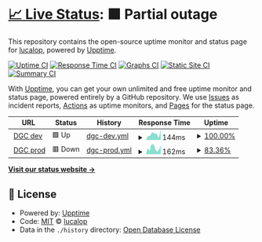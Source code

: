# [📈 Live Status](https://https://digichanges.com/): <!--live status--> **🟧 Partial outage**

This repository contains the open-source uptime monitor and status page for [lucalop](https://https://digichanges.com/), powered by [Upptime](https://github.com/upptime/upptime).

[![Uptime CI](https://github.com/lucalop/monitoring/workflows/Uptime%20CI/badge.svg)](https://github.com/lucalop/monitoring/actions?query=workflow%3A%22Uptime+CI%22)
[![Response Time CI](https://github.com/lucalop/monitoring/workflows/Response%20Time%20CI/badge.svg)](https://github.com/lucalop/monitoring/actions?query=workflow%3A%22Response+Time+CI%22)
[![Graphs CI](https://github.com/lucalop/monitoring/workflows/Graphs%20CI/badge.svg)](https://github.com/lucalop/monitoring/actions?query=workflow%3A%22Graphs+CI%22)
[![Static Site CI](https://github.com/lucalop/monitoring/workflows/Static%20Site%20CI/badge.svg)](https://github.com/lucalop/monitoring/actions?query=workflow%3A%22Static+Site+CI%22)
[![Summary CI](https://github.com/lucalop/monitoring/workflows/Summary%20CI/badge.svg)](https://github.com/lucalop/monitoring/actions?query=workflow%3A%22Summary+CI%22)

With [Upptime](https://upptime.js.org), you can get your own unlimited and free uptime monitor and status page, powered entirely by a GitHub repository. We use [Issues](https://github.com/lucalop/monitoring/issues) as incident reports, [Actions](https://github.com/lucalop/monitoring/actions) as uptime monitors, and [Pages](https://https://digichanges.com/) for the status page.

<!--start: status pages-->
<!-- This summary is generated by Upptime (https://github.com/upptime/upptime) -->
<!-- Do not edit this manually, your changes will be overwritten -->
<!-- prettier-ignore -->
| URL | Status | History | Response Time | Uptime |
| --- | ------ | ------- | ------------- | ------ |
| <img alt="" src="https://favicons.githubusercontent.com/develop.digichanges.com" height="13"> [DGC dev](https://develop.digichanges.com/) | 🟩 Up | [dgc-dev.yml](https://github.com/lucalop/monitoring/commits/HEAD/history/dgc-dev.yml) | <details><summary><img alt="Response time graph" src="./graphs/dgc-dev/response-time-week.png" height="20"> 144ms</summary><br><a href="https://lucalop.github.io/monitoring/history/dgc-dev"><img alt="Response time 220" src="https://img.shields.io/endpoint?url=https%3A%2F%2Fraw.githubusercontent.com%2Flucalop%2Fmonitoring%2FHEAD%2Fapi%2Fdgc-dev%2Fresponse-time.json"></a><br><a href="https://lucalop.github.io/monitoring/history/dgc-dev"><img alt="24-hour response time 241" src="https://img.shields.io/endpoint?url=https%3A%2F%2Fraw.githubusercontent.com%2Flucalop%2Fmonitoring%2FHEAD%2Fapi%2Fdgc-dev%2Fresponse-time-day.json"></a><br><a href="https://lucalop.github.io/monitoring/history/dgc-dev"><img alt="7-day response time 144" src="https://img.shields.io/endpoint?url=https%3A%2F%2Fraw.githubusercontent.com%2Flucalop%2Fmonitoring%2FHEAD%2Fapi%2Fdgc-dev%2Fresponse-time-week.json"></a><br><a href="https://lucalop.github.io/monitoring/history/dgc-dev"><img alt="30-day response time 220" src="https://img.shields.io/endpoint?url=https%3A%2F%2Fraw.githubusercontent.com%2Flucalop%2Fmonitoring%2FHEAD%2Fapi%2Fdgc-dev%2Fresponse-time-month.json"></a><br><a href="https://lucalop.github.io/monitoring/history/dgc-dev"><img alt="1-year response time 220" src="https://img.shields.io/endpoint?url=https%3A%2F%2Fraw.githubusercontent.com%2Flucalop%2Fmonitoring%2FHEAD%2Fapi%2Fdgc-dev%2Fresponse-time-year.json"></a></details> | <details><summary><a href="https://lucalop.github.io/monitoring/history/dgc-dev">100.00%</a></summary><a href="https://lucalop.github.io/monitoring/history/dgc-dev"><img alt="All-time uptime 100.00%" src="https://img.shields.io/endpoint?url=https%3A%2F%2Fraw.githubusercontent.com%2Flucalop%2Fmonitoring%2FHEAD%2Fapi%2Fdgc-dev%2Fuptime.json"></a><br><a href="https://lucalop.github.io/monitoring/history/dgc-dev"><img alt="24-hour uptime 100.00%" src="https://img.shields.io/endpoint?url=https%3A%2F%2Fraw.githubusercontent.com%2Flucalop%2Fmonitoring%2FHEAD%2Fapi%2Fdgc-dev%2Fuptime-day.json"></a><br><a href="https://lucalop.github.io/monitoring/history/dgc-dev"><img alt="7-day uptime 100.00%" src="https://img.shields.io/endpoint?url=https%3A%2F%2Fraw.githubusercontent.com%2Flucalop%2Fmonitoring%2FHEAD%2Fapi%2Fdgc-dev%2Fuptime-week.json"></a><br><a href="https://lucalop.github.io/monitoring/history/dgc-dev"><img alt="30-day uptime 100.00%" src="https://img.shields.io/endpoint?url=https%3A%2F%2Fraw.githubusercontent.com%2Flucalop%2Fmonitoring%2FHEAD%2Fapi%2Fdgc-dev%2Fuptime-month.json"></a><br><a href="https://lucalop.github.io/monitoring/history/dgc-dev"><img alt="1-year uptime 100.00%" src="https://img.shields.io/endpoint?url=https%3A%2F%2Fraw.githubusercontent.com%2Flucalop%2Fmonitoring%2FHEAD%2Fapi%2Fdgc-dev%2Fuptime-year.json"></a></details>
| <img alt="" src="https://favicons.githubusercontent.com/digichanges.com" height="13"> [DGC prod](https://digichanges.com/) | 🟥 Down | [dgc-prod.yml](https://github.com/lucalop/monitoring/commits/HEAD/history/dgc-prod.yml) | <details><summary><img alt="Response time graph" src="./graphs/dgc-prod/response-time-week.png" height="20"> 162ms</summary><br><a href="https://lucalop.github.io/monitoring/history/dgc-prod"><img alt="Response time 197" src="https://img.shields.io/endpoint?url=https%3A%2F%2Fraw.githubusercontent.com%2Flucalop%2Fmonitoring%2FHEAD%2Fapi%2Fdgc-prod%2Fresponse-time.json"></a><br><a href="https://lucalop.github.io/monitoring/history/dgc-prod"><img alt="24-hour response time 159" src="https://img.shields.io/endpoint?url=https%3A%2F%2Fraw.githubusercontent.com%2Flucalop%2Fmonitoring%2FHEAD%2Fapi%2Fdgc-prod%2Fresponse-time-day.json"></a><br><a href="https://lucalop.github.io/monitoring/history/dgc-prod"><img alt="7-day response time 162" src="https://img.shields.io/endpoint?url=https%3A%2F%2Fraw.githubusercontent.com%2Flucalop%2Fmonitoring%2FHEAD%2Fapi%2Fdgc-prod%2Fresponse-time-week.json"></a><br><a href="https://lucalop.github.io/monitoring/history/dgc-prod"><img alt="30-day response time 197" src="https://img.shields.io/endpoint?url=https%3A%2F%2Fraw.githubusercontent.com%2Flucalop%2Fmonitoring%2FHEAD%2Fapi%2Fdgc-prod%2Fresponse-time-month.json"></a><br><a href="https://lucalop.github.io/monitoring/history/dgc-prod"><img alt="1-year response time 197" src="https://img.shields.io/endpoint?url=https%3A%2F%2Fraw.githubusercontent.com%2Flucalop%2Fmonitoring%2FHEAD%2Fapi%2Fdgc-prod%2Fresponse-time-year.json"></a></details> | <details><summary><a href="https://lucalop.github.io/monitoring/history/dgc-prod">83.36%</a></summary><a href="https://lucalop.github.io/monitoring/history/dgc-prod"><img alt="All-time uptime 92.82%" src="https://img.shields.io/endpoint?url=https%3A%2F%2Fraw.githubusercontent.com%2Flucalop%2Fmonitoring%2FHEAD%2Fapi%2Fdgc-prod%2Fuptime.json"></a><br><a href="https://lucalop.github.io/monitoring/history/dgc-prod"><img alt="24-hour uptime 69.03%" src="https://img.shields.io/endpoint?url=https%3A%2F%2Fraw.githubusercontent.com%2Flucalop%2Fmonitoring%2FHEAD%2Fapi%2Fdgc-prod%2Fuptime-day.json"></a><br><a href="https://lucalop.github.io/monitoring/history/dgc-prod"><img alt="7-day uptime 83.36%" src="https://img.shields.io/endpoint?url=https%3A%2F%2Fraw.githubusercontent.com%2Flucalop%2Fmonitoring%2FHEAD%2Fapi%2Fdgc-prod%2Fuptime-week.json"></a><br><a href="https://lucalop.github.io/monitoring/history/dgc-prod"><img alt="30-day uptime 92.82%" src="https://img.shields.io/endpoint?url=https%3A%2F%2Fraw.githubusercontent.com%2Flucalop%2Fmonitoring%2FHEAD%2Fapi%2Fdgc-prod%2Fuptime-month.json"></a><br><a href="https://lucalop.github.io/monitoring/history/dgc-prod"><img alt="1-year uptime 92.82%" src="https://img.shields.io/endpoint?url=https%3A%2F%2Fraw.githubusercontent.com%2Flucalop%2Fmonitoring%2FHEAD%2Fapi%2Fdgc-prod%2Fuptime-year.json"></a></details>

<!--end: status pages-->

[**Visit our status website →**](https://https://digichanges.com/)

## 📄 License

- Powered by: [Upptime](https://github.com/upptime/upptime)
- Code: [MIT](./LICENSE) © [lucalop](https://https://digichanges.com/)
- Data in the `./history` directory: [Open Database License](https://opendatacommons.org/licenses/odbl/1-0/)
